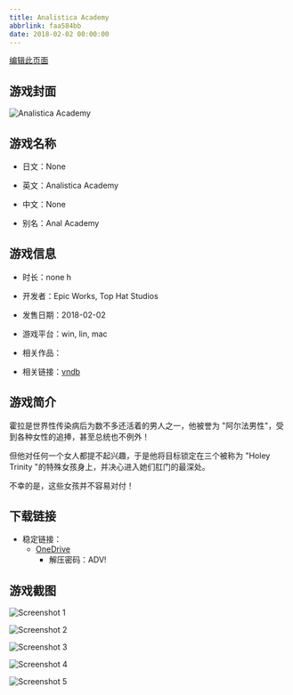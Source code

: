 ```yaml
---
title: Analistica Academy
abbrlink: faa584bb
date: 2018-02-02 00:00:00
---
```

[编辑此页面](https://github.com/ACG-3/ADV3-source/blob/main/source/_posts/games/Analistica%20Academy.md)

## 游戏封面

![Analistica Academy](https://pan.timero.xyz/onedrive/img_lib_001/Analistica%20Academy_cover.avif)


## 游戏名称

- 日文：None
- 英文：Analistica Academy
- 中文：None

- 别名：Anal Academy


## 游戏信息

- 时长：none h
- 开发者：Epic Works, Top Hat Studios
- 发售日期：2018-02-02
- 游戏平台：win, lin, mac
- 相关作品：

- 相关链接：[vndb](https://vndb.org/v21520)


## 游戏简介

霍拉是世界性传染病后为数不多还活着的男人之一，他被誉为 "阿尔法男性"，受到各种女性的追捧，甚至总统也不例外！  

但他对任何一个女人都提不起兴趣，于是他将目标锁定在三个被称为 "Holey Trinity "的特殊女孩身上，并决心进入她们肛门的最深处。

不幸的是，这些女孩并不容易对付！


## 下载链接

- 稳定链接：
    - [OneDrive](https://pan.timero.xyz/onedrive/adv_lib_001/Analistica%20Academy)
        - 解压密码：ADV!



## 游戏截图


![Screenshot 1](https://pan.timero.xyz/onedrive/img_lib_001/Analistica%20Academy_Screenshot_1.avif)

![Screenshot 2](https://pan.timero.xyz/onedrive/img_lib_001/Analistica%20Academy_Screenshot_2.avif)

![Screenshot 3](https://pan.timero.xyz/onedrive/img_lib_001/Analistica%20Academy_Screenshot_3.avif)

![Screenshot 4](https://pan.timero.xyz/onedrive/img_lib_001/Analistica%20Academy_Screenshot_4.avif)

![Screenshot 5](https://pan.timero.xyz/onedrive/img_lib_001/Analistica%20Academy_Screenshot_5.avif)

